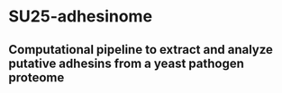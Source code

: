 # SU25-adhesinome

## Computational pipeline to extract and analyze putative adhesins from a yeast pathogen proteome
